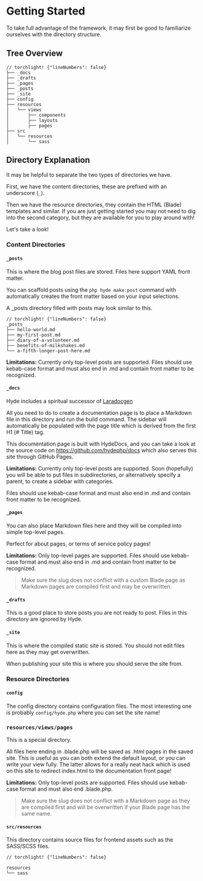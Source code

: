 # Getting Started

To take full advantage of the framework, it may first be good to familiarize ourselves with the directory structure.

## Tree Overview
```
// torchlight! {"lineNumbers": false}
├── _docs              
├── _drafts            
├── _pages             
├── _posts             
├── _site              
├── config             
├── resources
│   └── views          
│       ├── components 
│       ├── layouts    
│       ├── pages      
├── src                
│   └── resources
│       └── sass
```

## Directory Explanation 
It may be helpful to separate the two types of directories we have.

First, we have the content directories, these are prefixed with an underscore (`_`).

Then we have the resource directories, they contain the HTML (Blade) templates and similar. If you are just getting started you may not need to dig into the second category, but they are available for you to play around with! 

Let's take a look!

### Content Directories

#### `_posts` 
This is where the blog post files are stored. Files here support YAML front matter.

You can scaffold posts using the `php hyde make:post` command with automatically creates the front matter based on your input selections.

A _posts directory filled with posts may look similar to this.
```
// torchlight! {"lineNumbers": false}
_posts
├── hello-world.md
├── my-first-post.md
├── diary-of-a-volunteer.md
├── benefits-of-milkshakes.md
└── a-fifth-longer-post-here.md
```

**Limitations:** Currently only top-level posts are supported. Files should use kebab-case format and must also end in .md and contain front matter to be recognized.

#### `_docs` 
Hyde includes a spiritual successor of [Laradocgen](https://github.com/caendesilva/laradocgen)

All you need to do to create a documentation page is to place a Markdown file in this directory and run the build command.
The sidebar will automatically be populated with the page title which is derived from the first H1 (# Title) tag.

This documentation page is built with HydeDocs, and you can take a look at the source code on https://github.com/hydephp/docs which also serves this site through GitHub Pages.

**Limitations:** Currently only top-level posts are supported. Soon (hopefully) you will be able to put files in subdirectories, or alternatively specify a parent, to create a sidebar with categories.

Files should use kebab-case format and must also end in .md and contain front matter to be recognized.

#### `_pages` 
You can also place Markdown files here and they will be compiled into simple top-level pages.

Perfect for about pages, or terms of service policy pages!

**Limitations:** Only top-level pages are supported. Files should use kebab-case format and must also end in .md and contain front matter to be recognized.

> Make sure the slug does not conflict with a custom Blade page as Markdown pages are compiled first and may be overwritten.

#### `_drafts` 
This is a good place to store posts you are not ready to post. Files in this directory are ignored by Hyde.

#### `_site` 
This is where the compiled static site is stored. You should not edit files here as they may get overwritten.

When publishing your site this is where you should serve the site from.


### Resource Directories
#### `config` 
The config directory contains configuration files. The most interesting one is probably `config/hyde.php` where you can set the site name!

### `resources/views/pages`
This is a special directory.

All files here ending in .blade.php will be saved as .html pages in the saved site.
This is useful as you can both extend the default layout, or you can write your view fully.
The latter allows for a really neat hack which is used on this site to redirect index.html to the documentation front page!

**Limitations:** Only top-level posts are supported. Files should use kebab-case format and must also end .blade.php.

> Make sure the slug does not conflict with a Markdown page as they are compiled first and will be overwritten if your Blade page has the same name.


#### `src/resources`
This directory contains source files for frontend assets such as the SASS/SCSS files.

```
// torchlight! {"lineNumbers": false}

resources
└── sass
```


